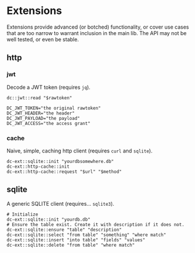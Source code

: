 # Extensions

Extensions provide advanced (or botched) functionality, or cover use cases that are too narrow to warrant inclusion in the main lib.
The API may not be well tested, or even be stable.

## http

### jwt

Decode a JWT token (requires `jq`).

```
dc::jwt::read "$rawtoken"

DC_JWT_TOKEN="the original rawtoken"
DC_JWT_HEADER="the header"
DC_JWT_PAYLOAD="the payload"
DC_JWT_ACCESS="the access grant"
```

### cache

Naive, simple, caching http client (requires `curl` and `sqlite`).

```
dc-ext::sqlite::init "yourdbsomewhere.db"
dc-ext::http-cache::init
dc-ext::http-cache::request "$url" "$method"
```

## sqlite

A generic SQLITE client (requires... `sqlite3`).

```
# Initialize
dc-ext::sqlite::init "yourdb.db"
# Ensure the table exist. Create it with description if it does not.
dc-ext::sqlite::ensure "table" "description"
dc-ext::sqlite::select "from table" "something" "where match"
dc-ext::sqlite::insert "into table" "fields" "values"
dc-ext::sqlite::delete "from table" "where match"
```
